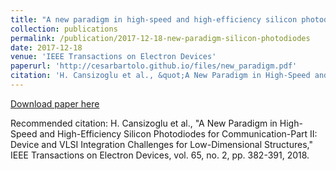 ```yaml
---
title: "A new paradigm in high-speed and high-efficiency silicon photodiodes for communication-Part II: device and VLSI integration challenges for low-dimensional structures"
collection: publications
permalink: /publication/2017-12-18-new-paradigm-silicon-photodiodes
date: 2017-12-18
venue: 'IEEE Transactions on Electron Devices'
paperurl: 'http://cesarbartolo.github.io/files/new_paradigm.pdf'
citation: 'H. Cansizoglu et al., &quot;A New Paradigm in High-Speed and High-Efficiency Silicon Photodiodes for Communication-Part II: Device and VLSI Integration Challenges for Low-Dimensional Structures,&quot; IEEE Transactions on Electron Devices, vol. 65, no. 2, pp. 382-391, 2018.'
---
```

[Download paper here](http://cesarbartolo.github.io/files/new_paradigm.pdf)

Recommended citation: H. Cansizoglu et al., "A New Paradigm in High-Speed and High-Efficiency Silicon Photodiodes for Communication-Part II: Device and VLSI Integration Challenges for Low-Dimensional Structures," IEEE Transactions on Electron Devices, vol. 65, no. 2, pp. 382-391, 2018.
